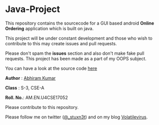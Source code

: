 # Java-Project

This repository contains the sourcecode for a GUI based android **Online Ordering** application which is built on java.

This project will be under constant development and those who wish to contribute to this may create issues and pull requests.

Please don't spam the **issues** section and also don't make fake pull requests. This project has been made as a part of my OOPS subject.

You can have a look at the source code [here](./https://github.com/stuxnet999/Java-Project/blob/master/JustJava/app/src/main/java/com/example/android/justjava/MainActivity.java)

**Author** : [Abhiram Kumar](https://twitter.com/_stuxn3t)

**Class**  : S-3, CSE-A

**Roll. No.**: AM.EN.U4CSE17052

Please contribute to this repository.

Please follow me on twitter ([@_stuxn3t](https://twitter.com/_stuxn3t)) and on my blog [Volatilevirus](https://volatilevirus.home.blog/).


